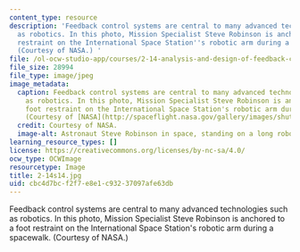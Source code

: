 ```yaml
---
content_type: resource
description: 'Feedback control systems are central to many advanced technologies such
  as robotics. In this photo, Mission Specialist Steve Robinson is anchored to a foot
  restraint on the International Space Station''s robotic arm during a spacewalk.
  (Courtesy of NASA.) '
file: /ol-ocw-studio-app/courses/2-14-analysis-and-design-of-feedback-control-systems-spring-2014/cbc4d7bcf2f7e8e1c93237097afe63db_2-14s14.jpg
file_size: 28994
file_type: image/jpeg
image_metadata:
  caption: Feedback control systems are central to many advanced technologies such
    as robotics. In this photo, Mission Specialist Steve Robinson is anchored to a
    foot restraint on the International Space Station's robotic arm during a spacewalk.
    (Courtesy of [NASA](http://spaceflight.nasa.gov/gallery/images/shuttle/sts-114/hires/s114e6642.jpg).)
  credit: Courtesy of NASA.
  image-alt: Astronaut Steve Robinson in space, standing on a long robotic arm.
learning_resource_types: []
license: https://creativecommons.org/licenses/by-nc-sa/4.0/
ocw_type: OCWImage
resourcetype: Image
title: 2-14s14.jpg
uid: cbc4d7bc-f2f7-e8e1-c932-37097afe63db
---
```

Feedback control systems are central to many advanced technologies such as robotics. In this photo, Mission Specialist Steve Robinson is anchored to a foot restraint on the International Space Station's robotic arm during a spacewalk. (Courtesy of NASA.) 